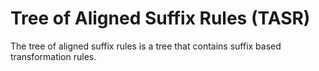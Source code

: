 # Tree of Aligned Suffix Rules (TASR)

The tree of aligned suffix rules is a tree that contains suffix based transformation rules.
